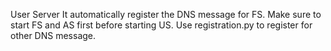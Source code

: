 User Server
It automatically register the DNS message for FS. Make sure to start FS and AS first before starting US.
Use registration.py to register for other DNS message.
